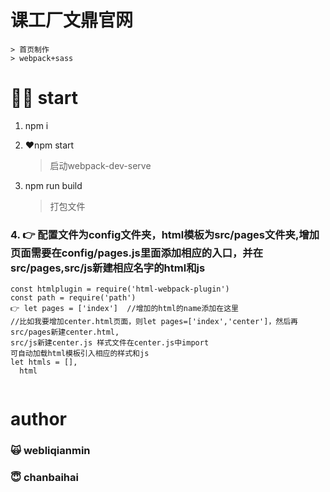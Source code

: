 # 课工厂文鼎官网
    > 首页制作
    > webpack+sass
# 💪🏻 start
1. npm i    

2. ❤️npm start    
    > 启动webpack-dev-serve  

3. npm run build
    > 打包文件
### 4. 👉 配置文件为config文件夹，html模板为src/pages文件夹,增加页面需要在config/pages.js里面添加相应的入口，并在src/pages,src/js新建相应名字的html和js
```
const htmlplugin = require('html-webpack-plugin')
const path = require('path')
👉 let pages = ['index']  //增加的html的name添加在这里
//比如我要增加center.html页面，则let pages=['index','center']，然后再src/pages新建center.html,  
src/js新建center.js 样式文件在center.js中import
可自动加载html模板引入相应的样式和js
let htmls = [],
  html
  
```
# author
### 🙀 webliqianmin
### 😇 chanbaihai
